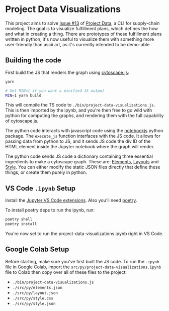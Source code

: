 # Project Data Visualizations

This project aims to solve [Issue #13](https://github.com/helpfulengineering/project-data-platform/issues/13) of [Project Data](https://github.com/helpfulengineering/project-data-platform/tree/main), a CLI for supply-chain modeling. The goal is to visualize fulfillment plans, which defines the how and what in creating a thing. There are prototypes of these fulfillment plans written in python, it's now useful to visualize them with something more user-friendly than ascii art, as it's currently intended to be demo-able.

## Building the code

First build the JS that renders the graph using [cytoscape.js](https://js.cytoscape.org/):

```bash
yarn

# Set MIN=1 if you want a minified JS output
MIN=1 yarn build
```

This will compile the TS code to `./bin/project-data-visualizations.js`. This is then imported by the ipynb, and you're then free to go wild with python for computing the graphs, and rendering them with the full capability of cytoscape.js.

The python code interacts with javascript code using the [notebookjs](https://github.com/jorgehpo/notebookJS) python package. The `execute_js` function interfaces with the JS code. It allows for passing data from python to JS, and it sends JS code the div ID of the HTML element inside the Jupyter notebook where the graph will render.

The python code sends JS code a dictionary containing three essential ingredients to make a cytoscape graph. These are: [Elements](https://js.cytoscape.org/#notation/elements-json), [Layouts](https://js.cytoscape.org/#layouts) and [Style](https://js.cytoscape.org/#style). You can either modify the static JSON files directly that define these things, or create them purely in python.

## VS Code `.ipynb` Setup

Install the [Jupyter VS Code extensions](https://code.visualstudio.com/docs/datascience/jupyter-notebooks). Also you'll need [poetry](https://python-poetry.org/docs/).

To install poetry deps to run the ipynb, run:

```bash
poetry shell
poetry install
```

You're now set to run the project-data-visualizations.ipynb right in VS Code.

## Google Colab Setup

Before starting, make sure you've first built the JS code. To run the `.ipynb` file in Google Colab, import the `src/py/project-data-visualizations.ipynb` file to Colab then copy over all of these files to the project:

- `./bin/project-data-visualizations.js`
- `./src/py/elements.json`
- `./src/py/layout.json`
- `./src/py/style.css`
- `./src/py/style.json`
